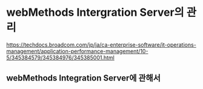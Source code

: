 # webMethods Intergration Server의 관리
https://techdocs.broadcom.com/jp/ja/ca-enterprise-software/it-operations-management/application-performance-management/10-5/345384579/345384976/345385001.html
## webMethods Integration Server에 관해서
